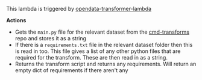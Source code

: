 This lambda is triggered by [opendata-transformer-lambda](https://github.com/ONS-OpenData/dp-opendata-upload/blob/main/opendata-transformer-lambda/README.md)

**Actions**
- Gets the `main.py` file for the relevant dataset from the [cmd-transforms](https://github.com/ONS-OpenData/cmd-transforms) repo and stores it as a string
- If there is a `requirements.txt` file in the relevant dataset folder then this is read in too. This file gives a list of any other python files that are required for the transform. These are then read in as a string.
- Returns the transform script and returns any requirements. Will return an empty dict of requirements if there aren't any
